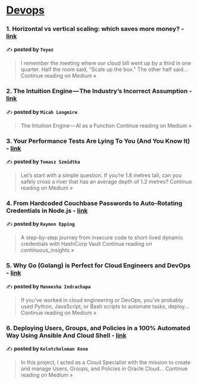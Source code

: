 
<h1><a href=https://medium.com/tag/devops/recommended target="_blank" rel="noopener noreferrer">Devops</a></h1>
<h3>1. Horizontal vs vertical scaling: which saves more money? - <a href="https://medium.com/@toyezyadav/horizontal-vs-vertical-scaling-which-saves-more-money-576a4047f51c?source=rss------devops-5" target="_blank" rel="noopener noreferrer">link</a></h3>

✍️ **posted by `Toyez`**

<blockquote>I remember the meeting where our cloud bill went up by a third in one quarter. Half the room said, “Scale up the box.” The other half said…
Continue reading on Medium »</blockquote>

<h3>2. The Intuition Engine — The Industry’s Incorrect Assumption - <a href="https://medium.com/@mlmicahlongmire/the-intuition-engine-the-industrys-incorrect-assumption-d5804491cdc0?source=rss------devops-5" target="_blank" rel="noopener noreferrer">link</a></h3>

✍️ **posted by `Micah Longmire`**

<blockquote>The Intuition Engine — AI as a Function
Continue reading on Medium »</blockquote>

<h3>3. Your Performance Tests Are Lying To You (And You Know It) - <a href="https://medium.com/@tomasz.szmidtka/your-performance-tests-are-lying-to-you-and-you-know-it-f0fc8633b707?source=rss------devops-5" target="_blank" rel="noopener noreferrer">link</a></h3>

✍️ **posted by `Tomasz Szmidtka`**

<blockquote>Let’s start with a simple question. If you’re 1.8 metres tall, can you safely cross a river that has an average depth of 1.2 metres?
Continue reading on Medium »</blockquote>

<h3>4. From Hardcoded Couchbase Passwords to Auto-Rotating Credentials in Node.js - <a href="https://medium.com/continuous-insights/from-hardcoded-couchbase-passwords-to-auto-rotating-credentials-in-node-js-dcf75eddc1d8?source=rss------devops-5" target="_blank" rel="noopener noreferrer">link</a></h3>

✍️ **posted by `Raymon Epping`**

<blockquote>A step-by-step journey from insecure code to short-lived dynamic credentials with HashiCorp Vault
Continue reading on continuous_insights »</blockquote>

<h3>5. Why Go (Golang) is Perfect for Cloud Engineers and DevOps - <a href="https://maneeshaindrachapa.medium.com/why-go-golang-is-perfect-for-cloud-engineers-and-devops-ab9f781ae463?source=rss------devops-5" target="_blank" rel="noopener noreferrer">link</a></h3>

✍️ **posted by `Maneesha Indrachapa`**

<blockquote>If you’ve worked in cloud engineering or DevOps, you’ve probably used Python, JavaScript, or Bash scripts to automate tasks, deploy…
Continue reading on Medium »</blockquote>

<h3>6. Deploying Users, Groups, and Policies in a 100% Automated Way Using Ansible And Cloud Shell - <a href="https://medium.com/@kolotcholomankone/deploying-users-groups-and-policies-in-a-100-automated-way-using-ansible-and-cloud-shell-174c4ff863c2?source=rss------devops-5" target="_blank" rel="noopener noreferrer">link</a></h3>

✍️ **posted by `Kolotcholoman Kone`**

<blockquote>In this project, I acted as a Cloud Specialist with the mission to create and manage Users, Groups, and Policies in Oracle Cloud…
Continue reading on Medium »</blockquote>

